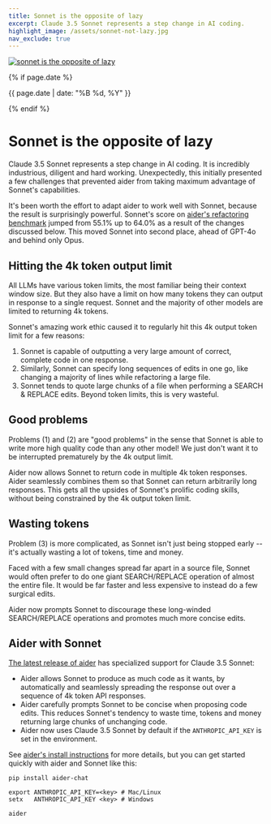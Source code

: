```yaml
---
title: Sonnet is the opposite of lazy
excerpt: Claude 3.5 Sonnet represents a step change in AI coding.
highlight_image: /assets/sonnet-not-lazy.jpg
nav_exclude: true
---
```


[![sonnet is the opposite of lazy](/assets/sonnet-not-lazy.jpg)](https://aider.chat/assets/sonnet-not-lazy.jpg)

{% if page.date %}
<p class="post-date">{{ page.date | date: "%B %d, %Y" }}</p>
{% endif %}

# Sonnet is the opposite of lazy

Claude 3.5 Sonnet represents a step change
in AI coding.
It is incredibly industrious, diligent and hard working.
Unexpectedly,
this initially presented a few challenges 
that prevented aider from taking maximum advantage of
Sonnet's capabilities.

It's been worth the effort to adapt aider to work well
with Sonnet,
because the result is surprisingly powerful.
Sonnet's score on
[aider's refactoring benchmark](https://aider.chat/docs/leaderboards/#code-refactoring-leaderboard)
jumped from 55.1% up to 64.0%
as a result of the changes discussed below.
This moved Sonnet into second place, ahead of GPT-4o and
behind only Opus.

## Hitting the 4k token output limit

All LLMs have various token limits, the most familiar being their
context window size.
But they also have a limit on how many tokens they can output
in response to a single request.
Sonnet and the majority of other
models are limited to returning 4k tokens.

Sonnet's amazing work ethic caused it to
regularly hit this 4k output token
limit for a few reasons:

1. Sonnet is capable of outputting a very large amount of correct,
complete code in one response.
2. Similarly, Sonnet can specify long sequences of edits in one go, 
like changing a majority of lines while refactoring a large file.
3. Sonnet tends to quote large chunks of a
file when performing a SEARCH & REPLACE edits.
Beyond token limits, this is very wasteful.

## Good problems

Problems (1) and (2) are "good problems"
in the sense that Sonnet is
able to write more high quality code than any other model!
We just don't want it to be interrupted prematurely
by the 4k output limit.

Aider now allows Sonnet to return code in multiple 4k token
responses.
Aider seamlessly combines them so that Sonnet can return arbitrarily
long responses.
This gets all the upsides of Sonnet's prolific coding skills,
without being constrained by the 4k output token limit.


## Wasting tokens

Problem (3) is more complicated, as Sonnet isn't just
being stopped early -- it's actually wasting a lot
of tokens, time and money.

Faced with a few small changes spread far apart in 
a source file,
Sonnet would often prefer to do one giant SEARCH/REPLACE
operation of almost the entire file.
It would be far faster and less expensive to instead 
do a few surgical edits.

Aider now prompts Sonnet to discourage these long-winded
SEARCH/REPLACE operations
and promotes much more concise edits.


## Aider with Sonnet

[The latest release of aider](https://aider.chat/HISTORY.html#aider-v0410)
has specialized support for Claude 3.5 Sonnet:

- Aider allows Sonnet to produce as much code as it wants,
by automatically and seamlessly spreading the response
out over a sequence of 4k token API responses.
- Aider carefully prompts Sonnet to be concise when proposing
code edits.
This reduces Sonnet's tendency to waste time, tokens and money
returning large chunks of unchanging code.
- Aider now uses Claude 3.5 Sonnet by default if the `ANTHROPIC_API_KEY` is set in the environment.

See 
[aider's install instructions](https://aider.chat/docs/install.html)
for more details, but
you can get started quickly with aider and Sonnet like this:

```
pip install aider-chat

export ANTHROPIC_API_KEY=<key> # Mac/Linux
setx   ANTHROPIC_API_KEY <key> # Windows

aider
```


